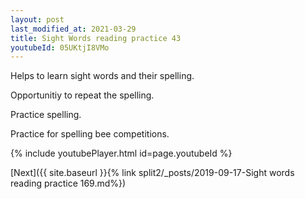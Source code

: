 ```yaml
---
layout: post
last_modified_at: 2021-03-29
title: Sight Words reading practice 43
youtubeId: 05UKtjI8VMo
---
```

 
 
Helps to learn sight words and their spelling.

Opportunitiy to repeat the spelling. 

Practice spelling. 
 
Practice for spelling bee competitions. 
 
{% include youtubePlayer.html id=page.youtubeId %}
 
 

[Next]({{ site.baseurl }}{% link  split2/_posts/2019-09-17-Sight words reading practice 169.md%})
 
